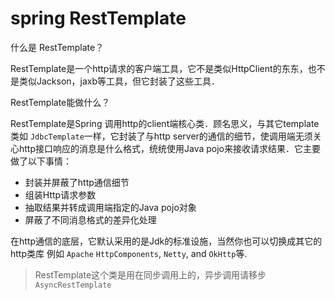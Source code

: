 # spring   RestTemplate 

什么是 RestTemplate？ 

RestTemplate是一个http请求的客户端工具，它不是类似HttpClient的东东，也不是类似Jackson，jaxb等工具，但它封装了这些工具．

RestTemplate能做什么？ 

RestTemplate是Spring 调用http的client端核心类．顾名思义，与其它template类如 `JdbcTemplate`一样，它封装了与http server的通信的细节，使调用端无须关心http接口响应的消息是什么格式，统统使用Java pojo来接收请求结果．它主要做了以下事情：

- 封装并屏蔽了http通信细节
- 组装Http请求参数
- 抽取结果并转成调用端指定的Java pojo对象
- 屏蔽了不同消息格式的差异化处理

在http通信的底层，它默认采用的是Jdk的标准设施，当然你也可以切换成其它的http类库 例如 `Apache` `HttpComponents`, `Netty`, and `OkHttp`等.

> RestTemplate这个类是用在同步调用上的，异步调用请移步 `AsyncRestTemplate`